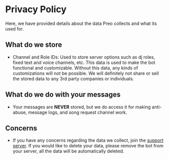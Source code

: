 # Privacy Policy
Here, we have provided details about the data Preo collects and what its used for.

## What do we store
- Channel and Role IDs: Used to store server options such as dj roles, fixed text and voice channels, etc. This data is used to make the bot functional and customizable. Without this data, any kinds of customizations will not be possible. We will definitely not share or sell the stored data to any 3rd party companies or individuals.

## What do we do with your messages
- Your messages are **NEVER** stored, but we do access it for making anti-abuse, message logs, and song request channel work.

## Concerns
- If you have any concerns regarding the data we collect, join the [support server](https://discord.gg/vFRrT48RKs). If you would like to delete your data, please remove the bot from your server, all the data will be automatically deleted.

